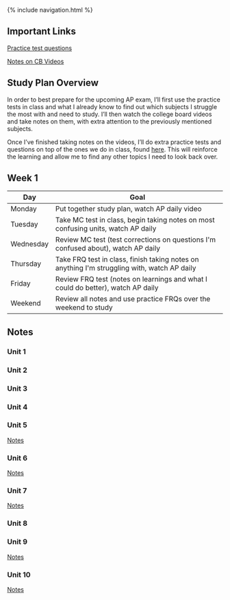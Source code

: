 {% include navigation.html %}

## Important Links

[Practice test questions](https://apcentral.collegeboard.org/courses/ap-computer-science-a/exam/past-exam-questions)

[Notes on CB Videos](https://docs.google.com/document/d/1EKNbZsHvQ8kusJU4IEqVrw9UcIpYzHaJNNrBwNbfsPo/edit?usp=sharing)

## Study Plan Overview

In order to best prepare for the upcoming AP exam, I’ll first use the practice tests in class and what I already know to find out which subjects I struggle the most with and need to study.  I’ll then watch the college board videos and take notes on them, with extra attention to the previously mentioned subjects.

Once I’ve finished taking notes on the videos, I’ll do extra practice tests and questions on top of the ones we do in class, found [here](https://apcentral.collegeboard.org/courses/ap-computer-science-a/exam/past-exam-questions).  This will reinforce the learning and allow me to find any other topics I need to look back over.

## Week 1 

Day | Goal |
--- | --- |
Monday | Put together study plan, watch AP daily video
Tuesday | Take MC test in class, begin taking notes on most confusing units, watch AP daily
Wednesday | Review MC test (test corrections on questions I'm confused about), watch AP daily
Thursday | Take FRQ test in class, finish taking notes on anything I'm struggling with, watch AP daily
Friday | Review FRQ test (notes on learnings and what I could do better), watch AP daily
Weekend | Review all notes and use practice FRQs over the weekend to study

## Notes

### Unit 1

### Unit 2

### Unit 3

### Unit 4

### Unit 5
[Notes](https://docs.google.com/document/d/1EKNbZsHvQ8kusJU4IEqVrw9UcIpYzHaJNNrBwNbfsPo/edit#bookmark=kix.yfu1i6mbbfa)

### Unit 6
[Notes](https://docs.google.com/document/d/1EKNbZsHvQ8kusJU4IEqVrw9UcIpYzHaJNNrBwNbfsPo/edit#bookmark=kix.in7wk0f3tjdm)

### Unit 7
[Notes](https://docs.google.com/document/d/1EKNbZsHvQ8kusJU4IEqVrw9UcIpYzHaJNNrBwNbfsPo/edit#bookmark=kix.43crj9n7u9tf)

### Unit 8

### Unit 9
[Notes](https://docs.google.com/document/d/1EKNbZsHvQ8kusJU4IEqVrw9UcIpYzHaJNNrBwNbfsPo/edit#bookmark=kix.qqmf9ccnn9kg)

### Unit 10
[Notes](https://docs.google.com/document/d/1EKNbZsHvQ8kusJU4IEqVrw9UcIpYzHaJNNrBwNbfsPo/edit#bookmark=kix.2suyp1nruvq7)

